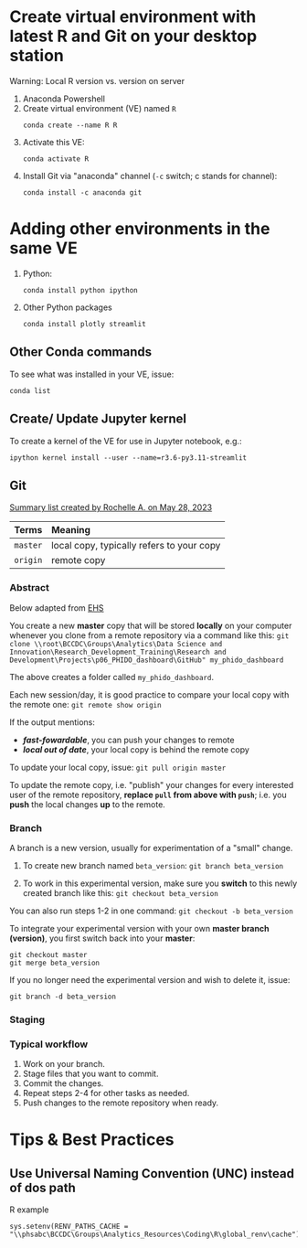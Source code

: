 

# Create virtual environment with latest R and Git on your desktop station 

Warning: Local R version vs. version on server

1. Anaconda Powershell
2. Create virtual environment (VE) named ```R```
   ```
   conda create --name R R
   ```
3. Activate this VE:
   ```
   conda activate R
   ```
5. Install Git via "anaconda" channel (```-c``` switch; c stands for channel):
   ```
   conda install -c anaconda git
   ```

# Adding other environments in the same VE

1. Python:
   ```
   conda install python ipython
   ```
   
2. Other Python packages
   ```
   conda install plotly streamlit
   ```
   
## Other Conda commands

To see what was installed in your VE, issue:
  ```
  conda list
  ```

## Create/ Update Jupyter kernel

To create a kernel of the VE for use in Jupyter notebook, e.g.:

```ipython kernel install --user --name=r3.6-py3.11-streamlit```



## Git

[Summary list created by Rochelle A. on May 28, 2023](https://rochellea.medium.com/your-git-cheat-sheet-commands-to-remember-1381db3f8efd)


| Terms | Meaning |
| :-- | :-- |
| ```master``` | local copy, typically refers to your copy |
| ```origin``` | remote copy |

### Abstract

Below adapted from [EHS](\\root\BCCDC\Groups\EHS\Research%20and%20Surveillance\Projects\GitRepositories\Git_Instructions.pdf)

You create a new **master** copy that will be stored **locally** on your computer whenever you clone from a remote repository via a command like this:
```git clone \\root\BCCDC\Groups\Analytics\Data Science and Innovation\Research_Development_Training\Research and Development\Projects\p06_PHIDO_dashboard\GitHub" my_phido_dashboard```

The above creates a folder called ```my_phido_dashboard```.

Each new session/day, it is good practice to compare your local copy with the remote one:
```git remote show origin```


If the output mentions:
- ***fast-fowardable***, you can push your changes to remote
- ***local out of date***, your local copy is behind the remote copy

To update your local copy, issue:
```git pull origin master```

To update the remote copy, i.e. "publish" your changes for every interested user of the remote repository, **replace ```pull``` from above with ```push```**; i.e. you **push** the local changes **up** to the remote.


### Branch

A branch is a new version, usually for experimentation of a "small" change. 

1. To create new branch named ```beta_version```:
```git branch beta_version```

2. To work in this experimental version, make sure you **switch** to this newly created branch like this:
```git checkout beta_version```

You can also run steps 1-2 in one command:
```git checkout -b beta_version```

To integrate your experimental version with your own **master branch (version)**, you first switch back into your **master**:
```
git checkout master
git merge beta_version
```

If you no longer need the experimental version and wish to delete it, issue:
```
git branch -d beta_version
```

### Staging 


### Typical workflow

1. Work on your branch.
2. Stage files that you want to commit.
3. Commit the changes.
4. Repeat steps 2-4 for other tasks as needed.
5. Push changes to the remote repository when ready.



# Tips & Best Practices

## Use Universal Naming Convention (UNC) instead of dos path 

  R example
  ```
  sys.setenv(RENV_PATHS_CACHE = "\\phsabc\BCCDC\Groups\Analytics_Resources\Coding\R\global_renv\cache") 
  ```
